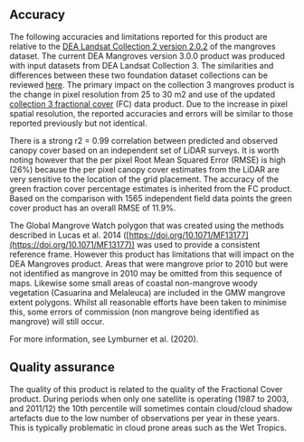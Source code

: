 ## Accuracy

The following accuracies and limitations reported for this product are relative to the [DEA Landsat Collection 2 version 2.0.2](/data-products/dea/191/dea-mangrove-canopy-cover-landsat) of the mangroves dataset. The current DEA Mangroves version 3.0.0 product was produced with input datasets from DEA Landsat Collection 3. The similarities and differences between these two foundation dataset collections can be reviewed [here](https://www.dea.ga.gov.au/news/landsat-collection-upgrade). The primary impact on the collection 3 mangroves product is the change in pixel resolution from 25 to 30 m2 and use of the updated [collection 3 fractional cover](/data-products/dea/629/dea-fractional-cover-landsat) (FC) data product. Due to the increase in pixel spatial resolution, the reported accuracies and errors will be similar to those reported previously but not identical.

There is a strong r2 = 0.99 correlation between predicted and observed canopy cover based on an independent set of LiDAR surveys. It is worth noting however that the per pixel Root Mean Squared Error (RMSE) is high (26%) because the per pixel canopy cover estimates from the LiDAR are very sensitive to the location of the grid placement. The accuracy of the green fraction cover percentage estimates is inherited from the FC product. Based on the comparison with 1565 independent field data points the green cover product has an overall RMSE of 11.9%.

The Global Mangrove Watch polygon that was created using the methods described in Lucas et al. 2014 ([https://doi.org/10.1071/MF13177](https://doi.org/10.1071/MF13177)) was used to provide a consistent reference frame. However this product has limitations that will impact on the DEA Mangroves product. Areas that were mangrove prior to 2010 but were not identified as mangrove in 2010 may be omitted from this sequence of maps. Likewise some small areas of coastal non-mangrove woody vegetation (Casuarina and Melaleuca) are included in the GMW mangrove extent polygons. Whilst all reasonable efforts have been taken to minimise this, some errors of commission (non mangrove being identified as mangrove) will still occur.

For more information, see Lymburner et al. (2020).

## Quality assurance

The quality of this product is related to the quality of the Fractional Cover product. During periods when only one satellite is operating (1987 to 2003, and 2011/12) the 10th percentile will sometimes contain cloud/cloud shadow artefacts due to the low number of observations per year in these years. This is typically problematic in cloud prone areas such as the Wet Tropics.

